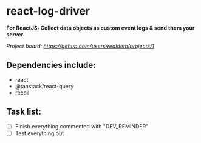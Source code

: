 # react-log-driver
**For ReactJS: Collect data objects as custom event logs & send them your server.**

*Project board: https://github.com/users/realdem/projects/1*

## Dependencies include:
* react
* @tanstack/react-query
* recoil

## Task list:
- [ ] Finish everything commented with "DEV_REMINDER"
- [ ] Test everything out

